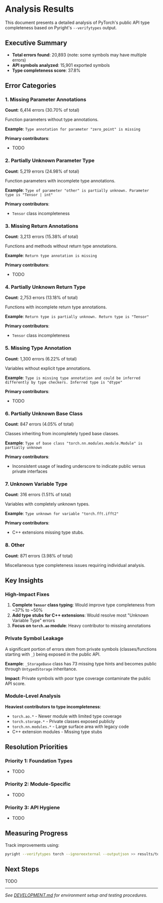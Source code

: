 # Analysis Results

This document presents a detailed analysis of PyTorch's public API type completeness based on Pyright's `--verifytypes` output.

## Executive Summary

- **Total errors found**: 20,893 (note: some symbols may have multiple errors)
- **API symbols analyzed**: 15,901 exported symbols
- **Type completeness score**: 37.8%

## Error Categories

### 1. Missing Parameter Annotations
**Count**: 6,414 errors (30.70% of total)

Function parameters without type annotations.

**Example**: `Type annotation for parameter "zero_point" is missing`

**Primary contributors**:
- TODO

### 2. Partially Unknown Parameter Type
**Count**: 5,219 errors (24.98% of total)

Function parameters with incomplete type annotations.

**Example**: `Type of parameter "other" is partially unknown. Parameter type is "Tensor | int"`

**Primary contributors**:
- `Tensor` class incompleteness

### 3. Missing Return Annotations
**Count**: 3,213 errors (15.38% of total)

Functions and methods without return type annotations.

**Example**: `Return type annotation is missing`

**Primary contributors**:
- TODO

### 4. Partially Unknown Return Type
**Count**: 2,753 errors (13.18% of total)

Functions with incomplete return type annotations.

**Example**: `Return type is partially unknown. Return type is "Tensor"`

**Primary contributors**:
- `Tensor` class incompleteness

### 5. Missing Type Annotation
**Count**: 1,300 errors (6.22% of total)

Variables without explicit type annotations.

**Example**: `Type is missing type annotation and could be inferred differently by type checkers. Inferred type is "dtype"`

**Primary contributors**:
- TODO

### 6. Partially Unknown Base Class
**Count**: 847 errors (4.05% of total)

Classes inheriting from incompletely typed base classes.

**Example**: `Type of base class "torch.nn.modules.module.Module" is partially unknown`

**Primary contributors**:
- Inconsistent usage of leading underscore to indicate public versus private interfaces

### 7. Unknown Variable Type
**Count**: 316 errors (1.51% of total)

Variables with completely unknown types.

**Example**: `Type unknown for variable "torch.fft.ifft2"`

**Primary contributors**:
- C++ extensions missing type stubs.

### 8. Other
**Count**: 871 errors (3.98% of total)

Miscellaneous type completeness issues requiring individual analysis.

## Key Insights

### High-Impact Fixes

1. **Complete `Tensor` class typing**: Would improve type completeness from ~37% to ~50%
2. **Add type stubs for C++ extensions**: Would resolve most "Unknown Variable Type" errors
3. **Focus on `torch.ao` module**: Heavy contributor to missing annotations

### Private Symbol Leakage

A significant portion of errors stem from private symbols (classes/functions starting with `_`) being exposed in the public API.

**Example**: `_StorageBase` class has 73 missing type hints and becomes public through `UntypedStorage` inheritance.

**Impact**: Private symbols with poor type coverage contaminate the public API score.

### Module-Level Analysis

**Heaviest contributors to type incompleteness**:
- `torch.ao.*` - Newer module with limited type coverage
- `torch.storage.*` - Private classes exposed publicly
- `torch.nn.modules.*` - Large surface area with legacy code
- C++ extension modules - Missing type stubs

## Resolution Priorities

### Priority 1: Foundation Types
- TODO

### Priority 2: Module-Specific
- TODO

### Priority 3: API Hygiene
- TODO

## Measuring Progress

Track improvements using:
```bash
pyright --verifytypes torch --ignoreexternal --outputjson >> results/torch_type_completeness.json
```

## Next Steps

TODO

---

*See [DEVELOPMENT.md](DEVELOPMENT.md) for environment setup and testing procedures.*
